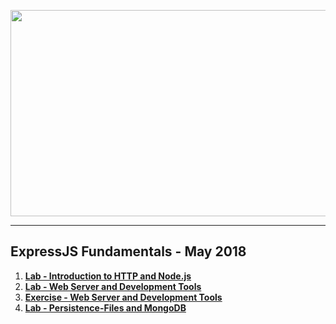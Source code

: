 <a href="#"><img src="https://i.imgur.com/3w0Mscx.png" width="1000" height="330"></img></a>

---
## <b>ExpressJS Fundamentals - May 2018</b>
1. [**Lab - Introduction to HTTP and Node.js**](https://github.com/IvayloIV/ExpressJS/tree/master/ExpressJS-Fundamentals-May-2018/Lab-Introduction_to_HTTP_and_Node.js)
2. [**Lab - Web Server and Development Tools**](https://github.com/IvayloIV/ExpressJS/tree/master/ExpressJS-Fundamentals-May-2018/Lab-Web_Server_and_Development_Tools)
3. [**Exercise - Web Server and Development Tools**](https://github.com/IvayloIV/ExpressJS/tree/master/ExpressJS-Fundamentals-May-2018/Exercise-Web_Server_and_Development_Tools)
4. [**Lab - Persistence-Files and MongoDB**](https://github.com/IvayloIV/ExpressJS/tree/master/ExpressJS-Fundamentals-May-2018/Lab-Persistence-Files_and_MongoDB)
